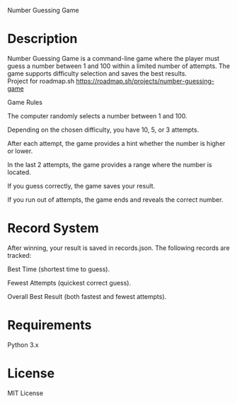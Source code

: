 Number Guessing Game

# Description

Number Guessing Game is a command-line game where the player must guess a number between 1 and 100 within a limited number of attempts.
The game supports difficulty selection and saves the best results.  
Project for roadmap.sh https://roadmap.sh/projects/number-guessing-game

Game Rules

The computer randomly selects a number between 1 and 100.

Depending on the chosen difficulty, you have 10, 5, or 3 attempts.

After each attempt, the game provides a hint whether the number is higher or lower.

In the last 2 attempts, the game provides a range where the number is located.

If you guess correctly, the game saves your result.

If you run out of attempts, the game ends and reveals the correct number.

# Record System

After winning, your result is saved in records.json. The following records are tracked:

Best Time (shortest time to guess).

Fewest Attempts (quickest correct guess).

Overall Best Result (both fastest and fewest attempts).

# Requirements

Python 3.x

# License

MIT License

